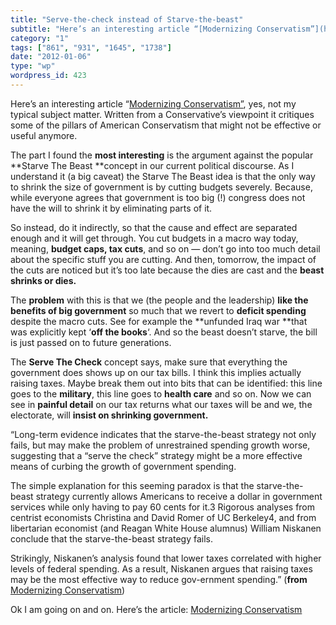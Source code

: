 ```yaml
---
title: "Serve-the-check instead of Starve-the-beast"
subtitle: "Here’s an interesting article “[Modernizing Conservatism”](http://breakthroughjournal.org/content/is..."
category: "1"
tags: ["861", "931", "1645", "1738"]
date: "2012-01-06"
type: "wp"
wordpress_id: 423
---
```

Here’s an interesting article “[Modernizing Conservatism”](http://breakthroughjournal.org/content/issues/issue-2/modernizing-conservatism.shtml), yes, not my typical subject matter. Written from a Conservative’s viewpoint it critiques some of the pillars of American Conservatism that might not be effective or useful anymore.

The part I found the **most interesting** is the argument against the popular **Starve The Beast **concept in our current political discourse. As I understand it (a big caveat) the Starve The Beast idea is that the only way to shrink the size of government is by cutting budgets severely. Because, while everyone agrees that government is too big (!) congress does not have the will to shrink it by eliminating parts of it.

So instead, do it indirectly, so that the cause and effect are separated enough and it will get through. You cut budgets in a macro way today, meaning, **budget caps, tax cuts**, and so on — don’t go into too much detail about the specific stuff you are cutting. And then, tomorrow, the impact of the cuts are noticed but it’s too late because the dies are cast and the **beast shrinks or dies.**

The **problem** with this is that we (the people and the leadership) **like the benefits of big government** so much that we revert to **deficit spending** despite the macro cuts. See for example the **unfunded Iraq war **that was explicitly kept ‘**off the books**‘. And so the beast doesn’t starve, the bill is just passed on to future generations.

The **Serve The Check** concept says, make sure that everything the government does shows up on our tax bills. I think this implies actually raising taxes. Maybe break them out into bits that can be identified: this line goes to the **military**, this line goes to **health care** and so on. Now we can see in **painful detail** on our tax returns what our taxes will be and we, the electorate, will **insist on shrinking government.**

> 
“Long-term evidence indicates that the starve-the-beast strategy not only fails, but may make the problem of unrestrained spending growth worse, suggesting that a “serve the check” strategy might be a more effective means of curbing the growth of government spending.

The simple explanation for this seeming paradox is that the starve-the-beast strategy currently allows Americans to receive a dollar in government services while only having to pay 60 cents for it.3 Rigorous analyses from centrist economists Christina and David Romer of UC Berkeley4, and from libertarian economist (and Reagan White House alumnus) William Niskanen conclude that the starve-the-beast strategy fails.

Strikingly, Niskanen’s analysis found that lower taxes correlated with higher levels of federal spending. As a result, Niskanen argues that raising taxes may be the most effective way to reduce gov-ernment spending.” (**from** [Modernizing Conservatism](http://breakthroughjournal.org/content/issues/issue-2/modernizing-conservatism.shtml))

Ok I am going on and on. Here’s the article: [Modernizing Conservatism](http://breakthroughjournal.org/content/issues/issue-2/modernizing-conservatism.shtml)